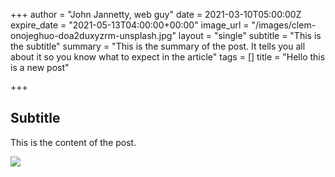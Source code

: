 +++
author = "John Jannetty, web guy"
date = 2021-03-10T05:00:00Z
expire_date = "2021-05-13T04:00:00+00:00"
image_url = "/images/clem-onojeghuo-doa2duxyzrm-unsplash.jpg"
layout = "single"
subtitle = "This is the subtitle"
summary = "This is the summary of the post. It tells you all about it so you know what to expect in the article"
tags = []
title = "Hello this is a new post"

+++
## Subtitle

This is the content of the post.

![](/images/clem-onojeghuo-doa2duxyzrm-unsplash.jpg)